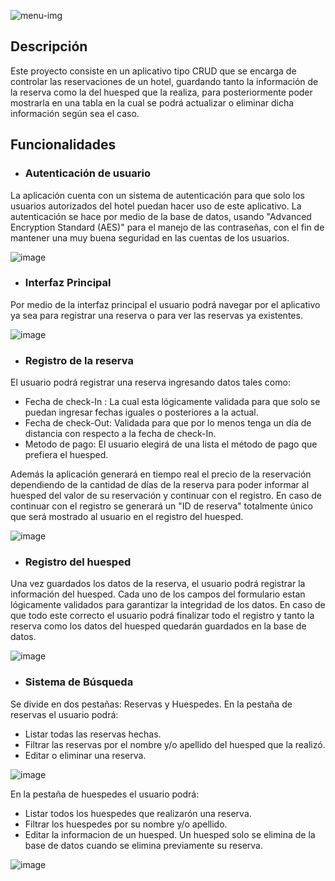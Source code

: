 
![menu-img](https://user-images.githubusercontent.com/118088808/213954737-6026ae96-8f54-4c92-8089-28e28715e285.png)
## Descripción
Este proyecto consiste en un aplicativo tipo CRUD que se encarga de controlar las 
reservaciones de un hotel, guardando tanto la información de la reserva como la del huesped
que la realiza, para posteriormente poder mostrarla en una tabla en la cual se podrá 
actualizar o eliminar dicha información según sea el caso.

## Funcionalidades 
- ### Autenticación de usuario
La aplicación cuenta con un sistema de autenticación para que solo los usuarios autorizados del hotel puedan hacer uso de este aplicativo.
La autenticación se hace por medio de la base de datos, usando "Advanced Encryption Standard (AES)" para el manejo de las contraseñas, 
con el fin de mantener una muy buena seguridad en las cuentas de los usuarios.

![image](https://user-images.githubusercontent.com/118088808/213957523-f286fdc2-ca40-4301-8f59-227229d16bb0.png)

- ### Interfaz Principal
Por medio de la interfaz principal el usuario podrá navegar por el aplicativo ya sea para registrar una reserva o para ver las reservas ya existentes.

![image](https://user-images.githubusercontent.com/118088808/213963021-34bdf730-2b39-4e68-bc0d-c1582a68eeec.png)

- ### Registro de la reserva
El usuario podrá registrar una reserva ingresando datos tales como:
- Fecha de check-In : La cual esta lógicamente validada para que solo se puedan ingresar fechas iguales o posteriores a la actual.
- Fecha de check-Out: Validada para que por lo menos tenga un día de distancia con respecto a la fecha de check-In.
- Metodo de pago: El usuario elegirá de una lista el método de pago que prefiera el huesped.

Además la aplicación generará en tiempo real el precio de la reservación dependiendo de la cantidad de días de la reserva para poder informar al huesped
del valor de su reservación y continuar con el registro. En caso de continuar con el registro se generará un "ID de reserva" totalmente único que será 
mostrado al usuario en el registro del huesped.

![image](https://user-images.githubusercontent.com/118088808/214120920-998d6f30-e844-4a21-a22c-06be7f1bf396.png)

- ### Registro del huesped
Una vez guardados los datos de la reserva, el usuario podrá registrar la información del huesped. Cada uno de los campos del formulario estan lógicamente 
validados para garantizar la integridad de los datos. En caso de que todo este correcto el usuario podrá finalizar todo el registro y tanto la reserva como 
los datos del huesped quedarán guardados en la base de datos.

![image](https://user-images.githubusercontent.com/118088808/214123125-2036e665-adee-4ff4-8707-4fe186266a74.png)

- ### Sistema de Búsqueda
Se divide en dos pestañas: Reservas y Huespedes.
En la pestaña de reservas el usuario podrá:
- Listar todas las reservas hechas.
- Filtrar las reservas por el nombre y/o apellido del huesped que la realizó.
- Editar o eliminar una reserva.

![image](https://user-images.githubusercontent.com/118088808/214128289-4196f423-1293-43da-9488-49aaa7ba4328.png)


En la pestaña de huespedes el usuario podrá:
- Listar todos los huespedes que realizarón una reserva.
- Filtrar los huespedes por su nombre y/o apellido.
- Editar la informacion de un huesped.
Un huesped solo se elimina de la base de datos cuando se elimina previamente su reserva.

![image](https://user-images.githubusercontent.com/118088808/214128332-df4faff5-db77-4d1c-b652-946768a3aa84.png)







